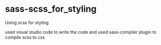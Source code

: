 # sass-scss_for_styling
Using scss for styling 

used visual studio code to write the code and used sass-compiler plugin to compile scss to css

